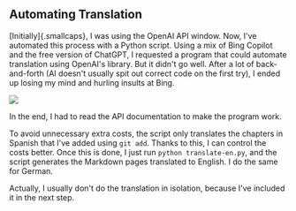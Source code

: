 ## Automating Translation
[Initially]{.smallcaps}, I was using the OpenAI API window. Now, I've automated this process with a Python script. Using a mix of Bing Copilot and the free version of ChatGPT, I requested a program that could automate translation using OpenAI's library. But it didn't go well. After a lot of back-and-forth (AI doesn't usually spit out correct code on the first try), I ended up losing my mind and hurling insults at Bing.

![](../../img/w01/bing.webp)

In the end, I had to read the API documentation to make the program work.

To avoid unnecessary extra costs, the script only translates the chapters in Spanish that I've added using `git add`. Thanks to this, I can control the costs better. Once this is done, I just run `python translate-en.py`, and the script generates the Markdown pages translated to English. I do the same for German.

Actually, I usually don't do the translation in isolation, because I've included it in the next step.

